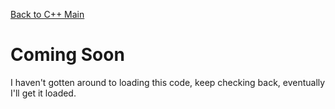 [Back to C++ Main](../)

# Coming Soon

I haven't gotten around to loading this code, keep checking back, eventually I'll get it loaded.
